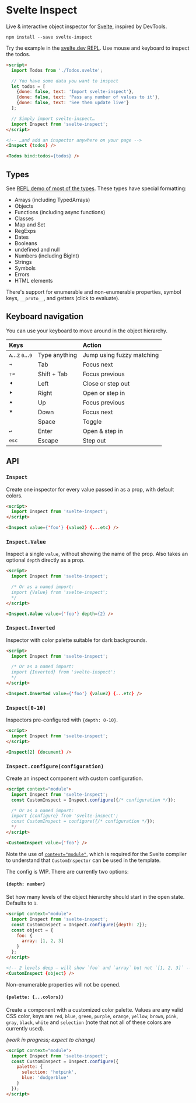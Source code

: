 # Svelte Inspect

Live & interactive object inspector for [Svelte](https://svelte.dev), inspired by DevTools.

```console
npm install --save svelte-inspect
```

Try the example in the [svelte.dev REPL](https://svelte.dev/repl/eb3b3ae5639544d78d7363e126b29896). Use mouse and keyboard to inspect the todos.

```html
<script>
  import Todos from './Todos.svelte';

  // You have some data you want to inspect
  let todos = [
    {done: false, text: 'Import svelte-inspect'},
    {done: false, text: 'Pass any number of values to it'},
    {done: false, text: 'See them update live'}
  ];

  // Simply import svelte-inspect…
  import Inspect from 'svelte-inspect';
</script>

<!-- …and add an inspector anywhere on your page -->
<Inspect {todos} />

<Todos bind:todos={todos} />
```

## Types

See [REPL demo of most of the types](https://svelte.dev/repl/06f3a93da3454c6982aa5a38c541a5b0). These types have special formatting:

- Arrays (including TypedArrays)
- Objects
- Functions (including async functions)
- Classes
- Map and Set
- RegExps
- Dates
- Booleans
- undefined and null
- Numbers (including BigInt)
- Strings
- Symbols
- Errors
- HTML elements

There's support for enumerable and non-enumerable properties, symbol keys, `__proto__`, and getters (click to evaluate).

## Keyboard navigation

You can use your keyboard to move around in the object hierarchy.

Keys | | Action
:--- | :--- | :---
<kbd>A</kbd>…<kbd>Z</kbd> <kbd>0</kbd>…<kbd>9</kbd> | Type anything | Jump using fuzzy matching
<kbd>⇥</kbd> | Tab | Focus next
<kbd>⇧</kbd><kbd>⇥</kbd> | Shift + Tab | Focus previous
<kbd>⯇</kbd> | Left | Close or step out
<kbd>⯈</kbd> | Right | Open or step in
<kbd>⯅</kbd> | Up | Focus previous
<kbd>⯆</kbd> | Down | Focus next
<kbd>&nbsp;&nbsp;&nbsp;&nbsp;&nbsp;</kbd> | Space | Toggle
<kbd>↵</kbd> | Enter | Open & step in
<kbd>esc</kbd> | Escape | Step out

## API

### `Inspect`

Create one inspector for every value passed in as a prop, with default colors.

```html
<script>
  import Inspect from 'svelte-inspect';
</script>

<Inspect value={'foo'} {value2} {...etc} />
```

### `Inspect.Value`

Inspect a single `value`, without showing the name of the prop. Also takes an optional `depth` directly as a prop.

```html
<script>
  import Inspect from 'svelte-inspect';

  /* Or as a named import:
  import {Value} from 'svelte-inspect';
  */
</script>

<Inspect.Value value={'foo'} depth={2} />
```

### `Inspect.Inverted`

Inspector with color palette suitable for dark backgrounds.

```html
<script>
  import Inspect from 'svelte-inspect';

  /* Or as a named import:
  import {Inverted} from 'svelte-inspect';
  */
</script>

<Inspect.Inverted value={'foo'} {value2} {...etc} />
```

### `Inspect[0-10]`

Inspectors pre-configured with `{depth: 0-10}`.

```html
<script>
  import Inspect from 'svelte-inspect';
</script>

<Inspect[2] {document} />
```

### `Inspect.configure(configuration)`

Create an inspect component with custom configuration.

```html
<script context="module">
  import Inspect from 'svelte-inspect';
  const CustomInspect = Inspect.configure({/* configuration */});

  /* Or as a named import:
  import {configure} from 'svelte-inspect';
  const CustomInspect = configure({/* configuration */});
  */
</script>

<CustomInspect value={'foo'} />
```

Note the use of [`context="module"`](https://svelte.dev/docs#script_context_module), which is required for the Svelte compiler to understand that `CustomInspector` can be used in the template.

The config is WIP. There are currently two options:

#### `{depth: number}`

Set how many levels of the object hierarchy should start in the open state. Defaults to `1`.

```html
<script context="module">
  import Inspect from 'svelte-inspect';
  const CustomInspect = Inspect.configure({depth: 2});
  const object = {
    foo: {
      array: [1, 2, 3]
    }
  };
</script>

<!-- 2 levels deep – will show `foo` and `array` but not `[1, 2, 3]` -->
<CustomInspect {object} />
```

Non-enumerable properties will not be opened.

#### `{palette: {...colors}}`

Create a component with a customized color palette. Values are any valid CSS color, keys are `red`, `blue`, `green`, `purple`, `orange`, `yellow`, `brown`, `pink`, `gray`, `black`, `white` and `selection` (note that not all of these colors are currently used).

*(work in progress; expect to change)*

```html
<script context="module">
  import Inspect from 'svelte-inspect';
  const CustomInspect = Inspect.configure({
    palette: {
      selection: 'hotpink',
      blue: 'dodgerblue'
    }
  });
</script>
```
